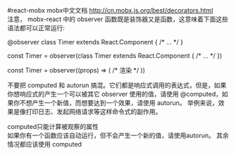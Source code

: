 #react-mobx
mobx中文文档
http://cn.mobx.js.org/best/decorators.html<br>
注意， mobx-react 中的 observer 函数既是装饰器又是函数，这意味着下面这些语法都可以正常运行:

@observer
class Timer extends React.Component {
    /* ... */
}

const Timer = observer(class Timer extends React.Component {
    /* ... */
})

const Timer = observer((props) => (
    /* 渲染 */
))

不要把 computed 和 autorun 搞混。它们都是响应式调用的表达式，但是，如果你想响应式的产生一个可以被其它 observer 使用的值，请使用 @computed，如果你不想产生一个新值，而想要达到一个效果，请使用 autorun。 举例来说，效果是像打印日志、发起网络请求等这样命令式的副作用。

computed只能计算被观察的属性<br>
如果你有一个函数应该自动运行，但不会产生一个新的值，请使用autorun。 其余情况都应该使用 computed
